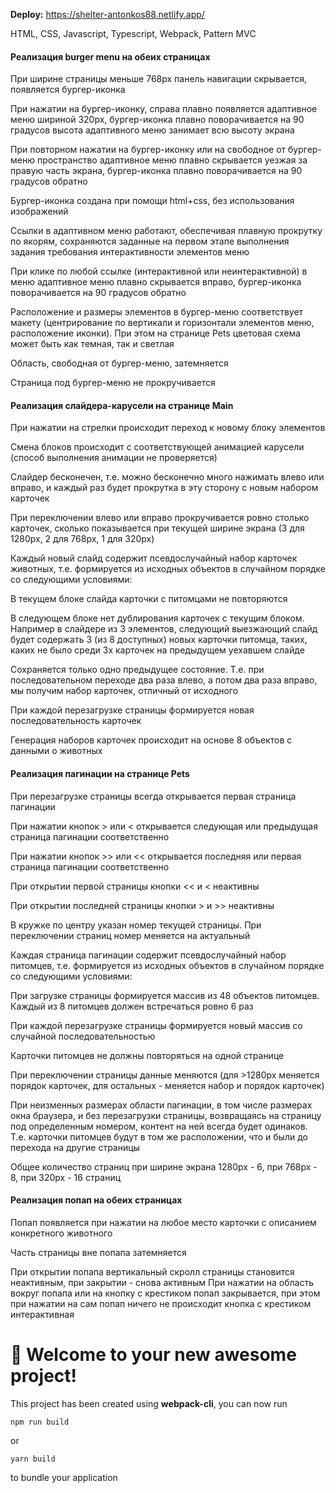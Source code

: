 **Deploy:** https://shelter-antonkos88.netlify.app/

HTML, CSS, Javascript, Typescript, Webpack, Pattern MVC

#### Реализация burger menu на обеих страницах

При ширине страницы меньше 768рх панель навигации скрывается, появляется бургер-иконка

При нажатии на бургер-иконку, справа плавно появляется адаптивное меню шириной 320px, бургер-иконка плавно поворачивается на 90 градусов
высота адаптивного меню занимает всю высоту экрана

При повторном нажатии на бургер-иконку или на свободное от бургер-меню пространство адаптивное меню плавно скрывается уезжая за правую часть экрана, бургер-иконка плавно поворачивается на 90 градусов обратно

Бургер-иконка создана при помощи html+css, без использования изображений

Ссылки в адаптивном меню работают, обеспечивая плавную прокрутку по якорям, сохраняются заданные на первом этапе выполнения задания требования интерактивности элементов меню

При клике по любой ссылке (интерактивной или неинтерактивной) в меню адаптивное меню плавно скрывается вправо, бургер-иконка поворачивается на 90 градусов обратно

Расположение и размеры элементов в бургер-меню соответствует макету (центрирование по вертикали и горизонтали элементов меню, расположение иконки). При этом на странице Pets цветовая схема может быть как темная, так и светлая

Область, свободная от бургер-меню, затемняется

Страница под бургер-меню не прокручивается

#### Реализация слайдера-карусели на странице Main

При нажатии на стрелки происходит переход к новому блоку элементов

Смена блоков происходит с соответствующей анимацией карусели (способ выполнения анимации не проверяется)

Слайдер бесконечен, т.е. можно бесконечно много нажимать влево или вправо, и каждый раз будет прокрутка в эту сторону с новым набором карточек

При переключении влево или вправо прокручивается ровно столько карточек, сколько показывается при текущей ширине экрана (3 для 1280px, 2 для 768px, 1 для 320px)

Каждый новый слайд содержит псевдослучайный набор карточек животных, т.е. формируется из исходных объектов в случайном порядке со следующими условиями:

В текущем блоке слайда карточки с питомцами не повторяются

В следующем блоке нет дублирования карточек с текущим блоком. Например в слайдере из 3 элементов, следующий выезжающий слайд будет содержать 3 (из 8 доступных) новых карточки питомца, таких, каких не было среди 3х карточек на предыдущем уехавшем слайде

Сохраняется только одно предыдущее состояние. Т.е. при последовательном переходе два раза влево, а потом два раза вправо, мы получим набор карточек, отличный от исходного

При каждой перезагрузке страницы формируется новая последовательность карточек

Генерация наборов карточек происходит на основе 8 объектов с данными о животных

#### Реализация пагинации на странице Pets

При перезагрузке страницы всегда открывается первая страница пагинации

При нажатии кнопок > или < открывается следующая или предыдущая страница пагинации соответственно

При нажатии кнопок >> или << открывается последняя или первая страница пагинации соответственно

При открытии первой страницы кнопки << и < неактивны

При открытии последней страницы кнопки > и >> неактивны

В кружке по центру указан номер текущей страницы. При переключении страниц номер меняется на актуальный

Каждая страница пагинации содержит псевдослучайный набор питомцев, т.е. формируется из исходных объектов в случайном порядке со следующими условиями:

При загрузке страницы формируется массив из 48 объектов питомцев. Каждый из 8 питомцев должен встречаться ровно 6 раз

При каждой перезагрузке страницы формируется новый массив со случайной последовательностью

Карточки питомцев не должны повторяться на одной странице

При переключении страницы данные меняются (для >1280px меняется порядок карточек, для остальных - меняется набор и порядок карточек)

При неизменных размерах области пагинации, в том числе размерах окна браузера, и без перезагрузки страницы, возвращаясь на страницу под определенным номером, контент на ней всегда будет одинаков. Т.е. карточки питомцев будут в том же расположении, что и были до перехода на другие страницы

Общее количество страниц при ширине экрана 1280px - 6, при 768px - 8, при 320px - 16 страниц

#### Реализация попап на обеих страницах

Попап появляется при нажатии на любое место карточки с описанием конкретного животного

Часть страницы вне попапа затемняется

При открытии попапа вертикальный скролл страницы становится неактивным, при закрытии - снова активным
При нажатии на область вокруг попапа или на кнопку с крестиком попап закрывается, при этом при нажатии на сам попап ничего не происходит
кнопка с крестиком интерактивная

# 🚀 Welcome to your new awesome project!

This project has been created using **webpack-cli**, you can now run

```
npm run build
```

or

```
yarn build
```

to bundle your application
